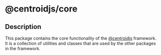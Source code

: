 # @centroidjs/core

## Description

This package contains the core functionality of the [@centroidjs](https://centroidjs.com) framework. 
It is a collection of utilities and classes that are used by the other packages in the framework.

 
